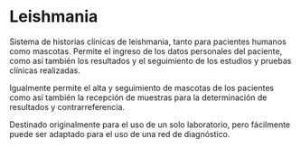# Leishmania
Sistema de historias clínicas de leishmania, tanto para pacientes humanos como mascotas.
Permite el ingreso de los datos personales del paciente, como así también los resultados 
y el seguimiento de los estudios y pruebas clínicas realizadas.

Igualmente permite el alta y seguimiento de mascotas de los pacientes como así también 
la recepción de muestras para la determinación de resultados y contrarreferencia.

Destinado originalmente para el uso de un solo laboratorio, pero fácilmente puede ser 
adaptado para el uso de una red de diagnóstico.

